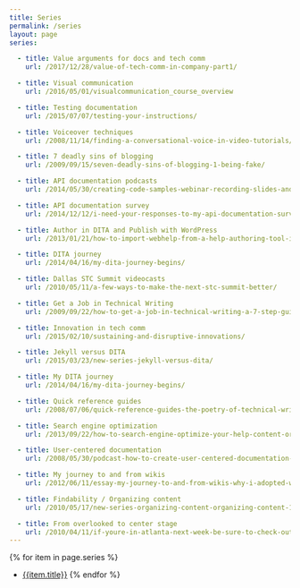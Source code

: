 ```yaml
---
title: Series
permalink: /series
layout: page
series:

  - title: Value arguments for docs and tech comm
    url: /2017/12/28/value-of-tech-comm-in-company-part1/

  - title: Visual communication
    url: /2016/05/01/visualcommunication_course_overview

  - title: Testing documentation
    url: /2015/07/07/testing-your-instructions/

  - title: Voiceover techniques
    url: /2008/11/14/finding-a-conversational-voice-in-video-tutorials/

  - title: 7 deadly sins of blogging
    url: /2009/09/15/seven-deadly-sins-of-blogging-1-being-fake/

  - title: API documentation podcasts
    url: /2014/05/30/creating-code-samples-webinar-recording-slides-and-audio/

  - title: API documentation survey
    url: /2014/12/12/i-need-your-responses-to-my-api-documentation-survey/

  - title: Author in DITA and Publish with WordPress
    url: /2013/01/21/how-to-import-webhelp-from-a-help-authoring-tool-into-wordpress/

  - title: DITA journey
    url: /2014/04/16/my-dita-journey-begins/

  - title: Dallas STC Summit videocasts
    url: /2010/05/11/a-few-ways-to-make-the-next-stc-summit-better/

  - title: Get a Job in Technical Writing
    url: /2009/09/22/how-to-get-a-job-in-technical-writing-a-7-step-guide-for-students/

  - title: Innovation in tech comm
    url: /2015/02/10/sustaining-and-disruptive-innovations/

  - title: Jekyll versus DITA
    url: /2015/03/23/new-series-jekyll-versus-dita/

  - title: My DITA journey
    url: /2014/04/16/my-dita-journey-begins/

  - title: Quick reference guides
    url: /2008/07/06/quick-reference-guides-the-poetry-of-technical-writing/

  - title: Search engine optimization
    url: /2013/09/22/how-to-search-engine-optimize-your-help-content-or-documentation/

  - title: User-centered documentation
    url: /2008/05/30/podcast-how-to-create-user-centered-documentation-interview-with-joe-sokohl/

  - title: My journey to and from wikis
    url: /2012/06/11/essay-my-journey-to-and-from-wikis-why-i-adopted-wikis-why-i-veered-away-from-them-and-a-new-model-for-collaboration/

  - title: Findability / Organizing content
    url: /2010/05/17/new-series-organizing-content-organizing-content-1/

  - title: From overlooked to center stage
    url: /2010/04/11/if-youre-in-atlanta-next-week-be-sure-to-check-out-currents/
---
```


{% for item in page.series %}
* [{{item.title}}]({{item.url}})
{% endfor %}
